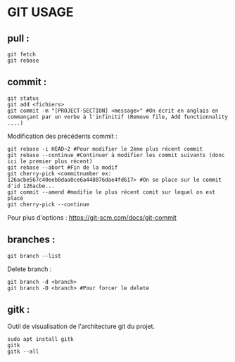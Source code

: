 # GIT USAGE

## pull :
```
git fetch
git rebase
```
## commit : 
```
git status
git add <fichiers>
git commit -m "[PROJECT-SECTION] <message>" #On écrit en anglais en commançant par un verbe à l'infinitif (Remove file, Add functionnality ....)
```

Modification des précédents commit : 
```
git rebase -i HEAD~2 #Pour modifier le 2ème plus récent commit
git rebase --continue #Continuer à modifier les commit suivants (donc ici le premier plus récent)
git rebase --abort #Fin de la modif
git cherry-pick <commitnumber ex: 126acbe567c40eeb0daa0ce6a448076dae4fd617> #On se place sur le commit d'id 126acbe...
git commit --amend #modifie le plus récent comit sur lequel on est placé
git cherry-pick --continue

```
Pour plus d'options : https://git-scm.com/docs/git-commit 

## branches : 
```
git branch --list

```
Delete branch :
```
git branch -d <branch>
git branch -D <branch> #Pour forcer le delete 
```

## gitk :

Outil de visualisation de l'architecture git du projet. 
```
sudo apt install gitk
gitk
gitk --all
```